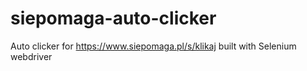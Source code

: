 # siepomaga-auto-clicker
Auto clicker for https://www.siepomaga.pl/s/klikaj built with Selenium webdriver

